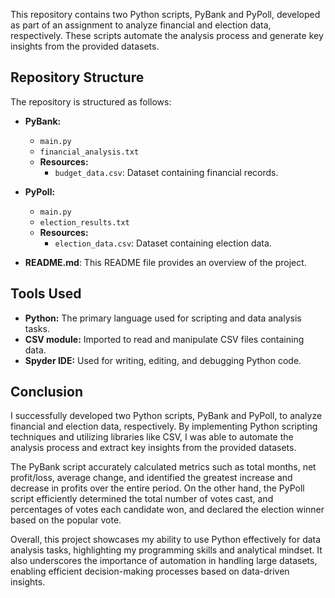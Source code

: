 This repository contains two Python scripts, PyBank and PyPoll, developed as part of an assignment to analyze financial and election data, respectively. These scripts automate the analysis process and generate key insights from the provided datasets.

## Repository Structure

The repository is structured as follows:

- **PyBank:**
  - `main.py`
  - `financial_analysis.txt`
  - **Resources:**
    - `budget_data.csv`: Dataset containing financial records.

- **PyPoll:**
  - `main.py`
  - `election_results.txt`
  - **Resources:**
    - `election_data.csv`: Dataset containing election data.

- **README.md**: This README file provides an overview of the project.

## Tools Used

- **Python:** The primary language used for scripting and data analysis tasks.
- **CSV module:** Imported to read and manipulate CSV files containing data.
- **Spyder IDE:** Used for writing, editing, and debugging Python code.

## Conclusion

I successfully developed two Python scripts, PyBank and PyPoll, to analyze financial and election data, respectively. By implementing Python scripting techniques and utilizing libraries like CSV, I was able to automate the analysis process and extract key insights from the provided datasets.

The PyBank script accurately calculated metrics such as total months, net profit/loss, average change, and identified the greatest increase and decrease in profits over the entire period. On the other hand, the PyPoll script efficiently determined the total number of votes cast, and percentages of votes each candidate won, and declared the election winner based on the popular vote.

Overall, this project showcases my ability to use Python effectively for data analysis tasks, highlighting my programming skills and analytical mindset. It also underscores the importance of automation in handling large datasets, enabling efficient decision-making processes based on data-driven insights.
